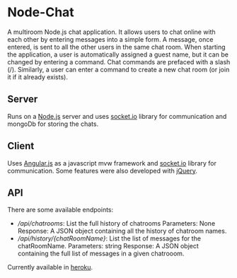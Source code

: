 # Node-Chat

A multiroom Node.js chat application. It allows users to chat online with each other by entering messages into a simple form. A message, once entered, is sent to all the other users in the same chat room. When starting the application, a user is automatically assigned a guest name, but it can be  changed by entering a command. Chat commands are prefaced with a slash (/). Similarly, a user can enter a command to create a new chat room (or join it if it already exists).

## Server

Runs on a [Node.js](https://nodejs.org) server and uses [socket.io](http://socket.io) library for communication and mongoDb for storing the chats. 

## Client

Uses [Angular.js](https://angularjs.org/) as a javascript mvw framework and [socket.io](http://socket.io) library for communication. Some features were also developed with [jQuery](https://jquery.com).

## API

There are some available endpoints:

- */api/chatrooms*: List the full history of chatrooms
Parameters: None
Response: A JSON object containing all the history of chatroom names.
- */api/history/{chatRoomName}*: List the list of messages for the chatRoomName.
Parameters: string
Response: A JSON object containing the full list of messages in a given chatrooom.

Currently available in [heroku](http://chat-node-tio.herokuapp.com).

